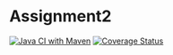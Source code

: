# Assignment2
[![Java CI with Maven](https://github.com/lazza89/Assignment-2/actions/workflows/main.yml/badge.svg)](https://github.com/lazza89/Assignment-2/actions/workflows/main.yml)
[![Coverage Status](https://coveralls.io/repos/github/lazza89/Assignment-2/badge.svg?branch=develop)](https://coveralls.io/github/lazza89/Assignment-2?branch=develop)